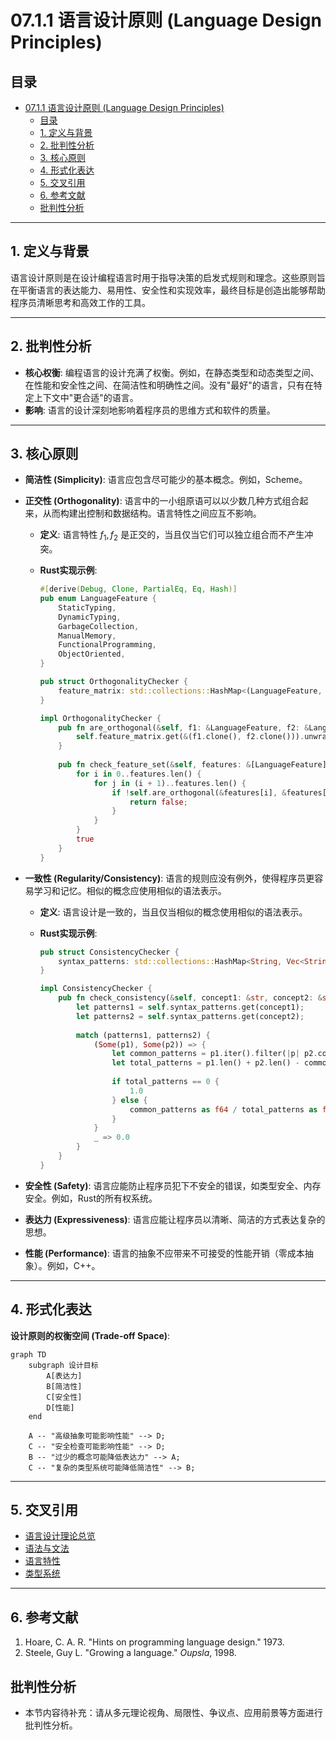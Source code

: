 # 07.1.1 语言设计原则 (Language Design Principles)

## 目录

- [07.1.1 语言设计原则 (Language Design Principles)](#0711-语言设计原则-language-design-principles)
  - [目录](#目录)
  - [1. 定义与背景](#1-定义与背景)
  - [2. 批判性分析](#2-批判性分析)
  - [3. 核心原则](#3-核心原则)
  - [4. 形式化表达](#4-形式化表达)
  - [5. 交叉引用](#5-交叉引用)
  - [6. 参考文献](#6-参考文献)
  - [批判性分析](#批判性分析)

---

## 1. 定义与背景

语言设计原则是在设计编程语言时用于指导决策的启发式规则和理念。这些原则旨在平衡语言的表达能力、易用性、安全性和实现效率，最终目标是创造出能够帮助程序员清晰思考和高效工作的工具。

---

## 2. 批判性分析

- **核心权衡**: 编程语言的设计充满了权衡。例如，在静态类型和动态类型之间、在性能和安全性之间、在简洁性和明确性之间。没有"最好"的语言，只有在特定上下文中"更合适"的语言。
- **影响**: 语言的设计深刻地影响着程序员的思维方式和软件的质量。

---

## 3. 核心原则

- **简洁性 (Simplicity)**: 语言应包含尽可能少的基本概念。例如，Scheme。

- **正交性 (Orthogonality)**: 语言中的一小组原语可以以少数几种方式组合起来，从而构建出控制和数据结构。语言特性之间应互不影响。
  - **定义**: 语言特性 $f_1, f_2$ 是正交的，当且仅当它们可以独立组合而不产生冲突。
  - **Rust实现示例**:

      ```rust
      #[derive(Debug, Clone, PartialEq, Eq, Hash)]
      pub enum LanguageFeature {
          StaticTyping,
          DynamicTyping,
          GarbageCollection,
          ManualMemory,
          FunctionalProgramming,
          ObjectOriented,
      }

      pub struct OrthogonalityChecker {
          feature_matrix: std::collections::HashMap<(LanguageFeature, LanguageFeature), bool>,
      }

      impl OrthogonalityChecker {
          pub fn are_orthogonal(&self, f1: &LanguageFeature, f2: &LanguageFeature) -> bool {
              self.feature_matrix.get(&(f1.clone(), f2.clone())).unwrap_or(&false)
          }
          
          pub fn check_feature_set(&self, features: &[LanguageFeature]) -> bool {
              for i in 0..features.len() {
                  for j in (i + 1)..features.len() {
                      if !self.are_orthogonal(&features[i], &features[j]) {
                          return false;
                      }
                  }
              }
              true
          }
      }
      ```

- **一致性 (Regularity/Consistency)**: 语言的规则应没有例外，使得程序员更容易学习和记忆。相似的概念应使用相似的语法表示。
  - **定义**: 语言设计是一致的，当且仅当相似的概念使用相似的语法表示。
  - **Rust实现示例**:

      ```rust
      pub struct ConsistencyChecker {
          syntax_patterns: std::collections::HashMap<String, Vec<String>>,
      }

      impl ConsistencyChecker {
          pub fn check_consistency(&self, concept1: &str, concept2: &str) -> f64 {
              let patterns1 = self.syntax_patterns.get(concept1);
              let patterns2 = self.syntax_patterns.get(concept2);
              
              match (patterns1, patterns2) {
                  (Some(p1), Some(p2)) => {
                      let common_patterns = p1.iter().filter(|p| p2.contains(p)).count();
                      let total_patterns = p1.len() + p2.len() - common_patterns;
                      
                      if total_patterns == 0 {
                          1.0
                      } else {
                          common_patterns as f64 / total_patterns as f64
                      }
                  }
                  _ => 0.0
              }
          }
      }
      ```

- **安全性 (Safety)**: 语言应能防止程序员犯下不安全的错误，如类型安全、内存安全。例如，Rust的所有权系统。

- **表达力 (Expressiveness)**: 语言应能让程序员以清晰、简洁的方式表达复杂的思想。

- **性能 (Performance)**: 语言的抽象不应带来不可接受的性能开销（零成本抽象）。例如，C++。

---

## 4. 形式化表达

**设计原则的权衡空间 (Trade-off Space)**:

```mermaid
graph TD
    subgraph 设计目标
        A[表达力]
        B[简洁性]
        C[安全性]
        D[性能]
    end

    A -- "高级抽象可能影响性能" --> D;
    C -- "安全检查可能影响性能" --> D;
    B -- "过少的概念可能降低表达力" --> A;
    C -- "复杂的类型系统可能降低简洁性" --> B;
```

---

## 5. 交叉引用

- [语言设计理论总览](README.md)
- [语法与文法](./07.1.2_Syntax_and_Grammars.md)
- [语言特性](./07.1.4_Language_Features.md)
- [类型系统](../07.2_Type_Systems/README.md)

---

## 6. 参考文献

1. Hoare, C. A. R. "Hints on programming language design." 1973.
2. Steele, Guy L. "Growing a language." *Oupsla*, 1998.

## 批判性分析

- 本节内容待补充：请从多元理论视角、局限性、争议点、应用前景等方面进行批判性分析。
